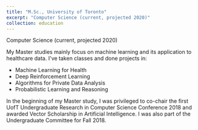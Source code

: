```yaml
---
title: "M.Sc., University of Toronto"
excerpt: "Computer Science (current, projected 2020)"
collection: education
---
```


Computer Science (current, projected 2020)

My Master studies mainly focus on machine learning and its application to healthcare data. I've taken classes and done projects in:
* Machine Learning for Health
* Deep Reinforcement Learning
* Algorithms for Private Data Analysis
* Probabilistic Learning and Reasoning

In the beginning of my Master study, I was privileged to co-chair the first UofT Undergraduate Research in Computer Science Conference 2018 and awarded Vector Scholarship in Artificial Intelligence.
I was also part of the Undergraduate Committee for Fall 2018.
